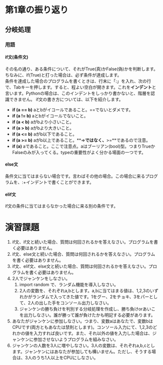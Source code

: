 # 第1章の振り返り

## 分岐処理
### 用語
#### if文(条件文)
その名の通り、ある条件について、それがTrue(真)かFalse(偽)かを判断します。ちなみに、if(True)と打った場合は、必ず条件が達成します。  
条件を達成した場合のプログラムを書くときは、行末に「:」を入れ、次の行で、Tabキーを押します。すると、程よい空白が開きます。これを**インデント**と言います。Pythonの場合は、このインデントをしっかり書かないと、階層を認識できません。
if文の書き方については、以下を紹介します。
- **if (a == b)** aとbがイコールであること。==でないとダメです。
- **if (a != b)** aとbがイコールでないこと。
- **if (a < b)** aがbより小さいこと。
- **if (a > b)** aがbより大きいこと。
- **if (a <= b)** aがb以下であること。
- **if (a >= b)** aがb以上であること。**=>**ではなく、**>=**であるので注意。
- **if (a)** aであること。ここで注意点。aはブーリアン(bool)型。つまりTrueかFalseのみが入ってくる。typeの重要性がよく分かる場面の一つです。

#### else文
条件文に当てはまらない場合です。言わばその他の場合。この場合に来るプログラムを、:+インデントで書くことができます。
#### elif文
if文の条件に当てはまらなかった場合に来る別の条件です。




# 演習課題
1. if文、if文と続いた場合、質問は何回されるかを答えなさい。プログラムを書く必要はありません。
2. if文、else文と続いた場合、質問は何回されるかを答えなさい。プログラムを書く必要はありません。
3. if文、elif文、else文と続いた場合、質問は何回されるかを答えなさい。プログラムを書く必要はありません。
4. 2人でジャンケンをしなさい。
    1. import random で、ランダム機能を導入しなさい。
    2. 2人の変数を、それぞれa,bとします。a,bに当てはまる値は、1,2,3のいずれかがランダムで入ってきた値です。1をグー、2をチョキ、3をパーとして、2人の出した手をコンソール出力しなさい。
    3. ジャンケンの勝ち負けを判別する分岐処理を作成し、勝ち負けorあいこを出力しなさい。誰が勝って誰が負けたかも明記する必要があります。
5. あなたがジャンケンに参加しなさい。つまり、変数aはあなたで、変数bはCPUです(両方ともあなたは禁則とします)。コンソール入力にて、1,2,3のどれかの値を入力すれば良いです。また、それ以外の値を入力した場合は、ジャンケンに参加させないようプログラムを組みなさい。
6. ジャンケンの人数を3人に増やしなさい。3人の変数は、それぞれa,b,cとします。ジャンケンにはあなたが参加しても構いません。ただし、そうする場合は、3人のうち1人以上をCPUにしなさい。

